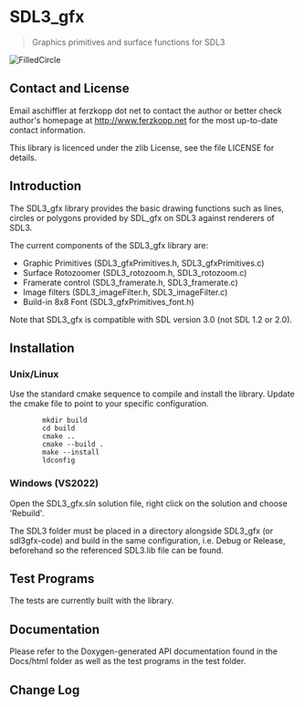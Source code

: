 # SDL3_gfx
> Graphics primitives and surface functions for SDL3

![FilledCircle](https://github.com/user-attachments/assets/7c848ff5-cd66-4c56-b655-0684fffed826)

## Contact and License

Email aschiffler at ferzkopp dot net to contact the author 
or better check author's homepage at http://www.ferzkopp.net 
for the most up-to-date contact information.

This library is licenced under the zlib License, see the file LICENSE for details. 


## Introduction

The SDL3_gfx library provides the basic drawing functions such as lines,
circles or polygons provided by SDL_gfx on SDL3 against renderers of SDL3.

The current components of the SDL3_gfx library are:
- Graphic Primitives (SDL3_gfxPrimitives.h, SDL3_gfxPrimitives.c)
- Surface Rotozoomer (SDL3_rotozoom.h, SDL3_rotozoom.c)
- Framerate control (SDL3_framerate.h, SDL3_framerate.c)
- Image filters (SDL3_imageFilter.h, SDL3_imageFilter.c)
- Build-in 8x8 Font (SDL3_gfxPrimitives_font.h)

Note that SDL3_gfx is compatible with SDL version 3.0 (not SDL 1.2 or 2.0).

## Installation

### Unix/Linux

Use the standard cmake sequence to compile and install the library.
Update the cmake file to point to your specific configuration.
```
        mkdir build
        cd build
        cmake ..
        cmake --build .
        make --install
        ldconfig
```

### Windows (VS2022)

Open the SDL3_gfx.sln solution file, right click on the solution and choose 'Rebuild'.

The SDL3 folder must be placed in a directory alongside SDL3_gfx (or sdl3gfx-code) and build in the same configuration, i.e. Debug or Release, beforehand so the referenced SDL3.lib file can be found.

## Test Programs

The tests are currently built with the library.

## Documentation

Please refer to the Doxygen-generated API documentation found in the
Docs/html folder as well as the test programs in the test folder.

## Change Log

```ChangeLog
```


